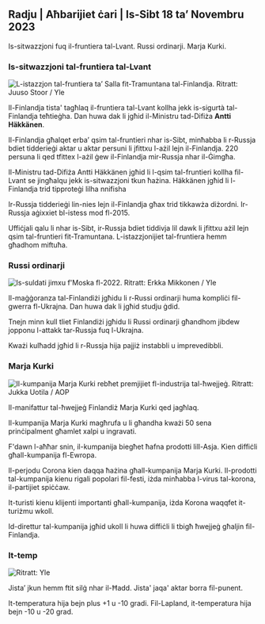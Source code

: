 ## Radju \| Aħbarijiet ċari \| Is-Sibt 18 ta’ Novembru 2023

Is-sitwazzjoni fuq il-fruntiera tal-Lvant. Russi ordinarji. Marja Kurki.

### Is-sitwazzjoni tal-fruntiera tal-Lvant

![L-istazzjon tal-fruntiera ta’ Salla fit-Tramuntana tal-Finlandja. Ritratt: Juuso Stoor / Yle](https://images.cdn.yle.fi/image/upload/c_crop,h_3033,w_5392,x_0,y_144/ar_1.7777777777777777,c_fill,g_faces,h_671,/0_p1_201./0_p1_201.q_auto:eco/f_auto/fl_lossy/v1700230392/39-1202451655773834805e)

Il-Finlandja tista' tagħlaq il-fruntiera tal-Lvant kollha jekk is-sigurtà tal-Finlandja teħtieġha. Dan huwa dak li jgħid il-Ministru tad-Difiża **Antti Häkkänen**.

Il-Finlandja għalqet erba’ qsim tal-fruntieri nhar is-Sibt, minħabba li r-Russja bdiet tidderieġi aktar u aktar persuni li jfittxu l-ażil lejn il-Finlandja. 220 persuna li qed tfittex l-ażil ġew il-Finlandja mir-Russja nhar il-Ġimgħa.

Il-Ministru tad-Difiża Antti Häkkänen jgħid li l-qsim tal-fruntieri kollha fil-Lvant se jingħalqu jekk is-sitwazzjoni tkun ħażina. Häkkänen jgħid li l-Finlandja trid tipproteġi lilha nnifisha

Ir-Russja tidderieġi lin-nies lejn il-Finlandja għax trid tikkawża diżordni. Ir-Russja aġixxiet bl-istess mod fl-2015.

Uffiċjali qalu li nhar is-Sibt, ir-Russja bdiet tiddivja lil dawk li jfittxu ażil lejn qsim tal-fruntieri fit-Tramuntana. L-istazzjonijiet tal-fruntiera hemm għadhom miftuħa.

### Russi ordinarji

![Is-suldati jimxu f'Moska fl-2022. Ritratt: Erkka Mikkonen / Yle](https://images.cdn.yle.fi/image/upload/c_crop,h_2250,w_4000,x_0,y_620/ar_1.77777777777,c_crop,h_2250,w_4000,x_0,y_620/ar_1.777777777777777777,h_675,w_1200/dpr_1.0/q_auto:eco/f_auto/fl_lossy/v1652081791/39-9521386278c4035763b)

Il-maġġoranza tal-Finlandiżi jgħidu li r-Russi ordinarji huma kompliċi fil-gwerra fl-Ukrajna. Dan huwa dak li jgħid studju ġdid.

Tnejn minn kull tliet Finlandiżi jgħidu li Russi ordinarji għandhom jibdew jopponu l-attakk tar-Russja fuq l-Ukrajna.

Kważi kulħadd jgħid li r-Russja hija pajjiż instabbli u imprevedibbli.

### Marja Kurki

![Il-kumpanija Marja Kurki rebħet premjijiet fl-industrija tal-ħwejjeġ. Ritratt: Jukka Uotila / AOP](https://images.cdn.yle.fi/image/upload/c_crop,h_2089,w_3715,x_1,y_0/ar_1.7777777777777777,c_fill,g_faces,h_671,/0_p1_201./0_p1_201.q_auto:eco/f_auto/fl_lossy/v1700215518/39-120216565573a69289c3)

Il-manifattur tal-ħwejjeġ Finlandiż Marja Kurki qed jagħlaq.

Il-kumpanija Marja Kurki magħrufa u li għandha kważi 50 sena prinċipalment għamlet xalpi u ingravati.

F'dawn l-aħħar snin, il-kumpanija biegħet ħafna prodotti lill-Asja. Kien diffiċli għall-kumpanija fl-Ewropa.

Il-perjodu Corona kien daqqa ħażina għall-kumpanija Marja Kurki. Il-prodotti tal-kumpanija kienu rigali popolari fil-festi, iżda minħabba l-virus tal-korona, il-partijiet spiċċaw.

It-turisti kienu klijenti importanti għall-kumpanija, iżda Korona waqqfet it-turiżmu wkoll.

Id-direttur tal-kumpanija jgħid ukoll li huwa diffiċli li tbigħ ħwejjeġ għaljin fil-Finlandja.

### It-temp

![ Ritratt: Yle](https://images.cdn.yle.fi/image/upload/c_crop,h_1080,w_1919,x_0,y_0/ar_1.777777777777777,c_fill,g_faces,h_675,w_1201/0dp_r_auto/0.777777777777777.:eco/f_auto/fl_lossy/v1700323494/39-12028456558e083321cf)

Jista’ jkun hemm ftit silġ nhar il-Ħadd. Jista' jaqa' aktar borra fil-punent.

It-temperatura hija bejn plus +1 u -10 gradi. Fil-Lapland, it-temperatura hija bejn -10 u -20 grad.